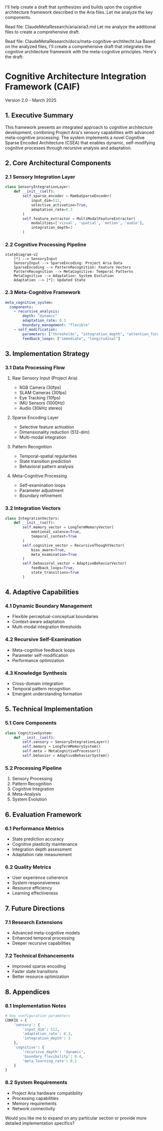 I'll help create a draft that synthesizes and builds upon the cognitive architecture framework described in the Aria files. Let me analyze the key components.

Read file: ClaudeMetaResearch/aria/aria3.md
Let me analyze the additional files to create a comprehensive draft.

Read file: ClaudeMetaResearch/docs/meta-cognitive-archtitecht.lua
Based on the analyzed files, I'll create a comprehensive draft that integrates the cognitive architecture framework with the meta-cognitive principles. Here's the draft:

# Cognitive Architecture Integration Framework (CAIF)
Version 2.0 - March 2025

## 1. Executive Summary

This framework presents an integrated approach to cognitive architecture development, combining Project Aria's sensory capabilities with advanced meta-cognitive processing. The system implements a novel Cognitive Sparse Encoded Architecture (CSEA) that enables dynamic, self-modifying cognitive processes through recursive analysis and adaptation.

## 2. Core Architectural Components

### 2.1 Sensory Integration Layer
```python
class SensoryIntegrationLayer:
    def __init__(self):
        self.sparse_encoder = MambaSparseEncoder(
            input_dim=512,
            selective_activation=True,
            adaptation_rate=0.3
        )
        self.feature_extractor = MultiModalFeatureExtractor(
            modalities=['visual', 'spatial', 'motion', 'audio'],
            integration_depth=3
        )
```

### 2.2 Cognitive Processing Pipeline
```mermaid
stateDiagram-v2
    [*] --> SensoryInput
    SensoryInput --> SparseEncoding: Project Aria Data
    SparseEncoding --> PatternRecognition: Feature Vectors
    PatternRecognition --> MetaCognitive: Temporal Patterns
    MetaCognitive --> Adaptation: System Evolution
    Adaptation --> [*]: Updated State
```

### 2.3 Meta-Cognitive Framework
```yaml
meta_cognitive_system:
  components:
    - recursive_analysis:
        depth: "dynamic"
        adaptation_rate: 0.3
        boundary_management: "flexible"
    - self_modification:
        parameters: ["thresholds", "integration_depth", "attention_focus"]
        feedback_loops: ["immediate", "longitudinal"]
```

## 3. Implementation Strategy

### 3.1 Data Processing Flow
1. Raw Sensory Input (Project Aria)
   - RGB Camera (30fps)
   - SLAM Cameras (30fps)
   - Eye Tracking (10fps)
   - IMU Sensors (1000Hz)
   - Audio (30kHz stereo)

2. Sparse Encoding Layer
   - Selective feature activation
   - Dimensionality reduction (512-dim)
   - Multi-modal integration

3. Pattern Recognition
   - Temporal-spatial regularities
   - State transition prediction
   - Behavioral pattern analysis

4. Meta-Cognitive Processing
   - Self-examination loops
   - Parameter adjustment
   - Boundary refinement

### 3.2 Integration Vectors
```python
class IntegrationVectors:
    def __init__(self):
        self.memory_vector = LongTermMemoryVector(
            emotional_valence=True,
            temporal_context=True
        )
        self.cognitive_vector = RecursiveThoughtVector(
            bias_aware=True,
            meta_examination=True
        )
        self.behavioral_vector = AdaptiveBehaviorVector(
            feedback_loops=True,
            state_transitions=True
        )
```

## 4. Adaptive Capabilities

### 4.1 Dynamic Boundary Management
- Flexible perceptual-conceptual boundaries
- Context-aware adaptation
- Multi-modal integration thresholds

### 4.2 Recursive Self-Examination
- Meta-cognitive feedback loops
- Parameter self-modification
- Performance optimization

### 4.3 Knowledge Synthesis
- Cross-domain integration
- Temporal pattern recognition
- Emergent understanding formation

## 5. Technical Implementation

### 5.1 Core Components
```python
class CognitiveSystem:
    def __init__(self):
        self.sensory = SensoryIntegrationLayer()
        self.memory = LongTermMemorySystem()
        self.meta = MetaCognitiveProcessor()
        self.behavior = AdaptiveBehaviorSystem()
```

### 5.2 Processing Pipeline
1. Sensory Processing
2. Pattern Recognition
3. Cognitive Integration
4. Meta-Analysis
5. System Evolution

## 6. Evaluation Framework

### 6.1 Performance Metrics
- State prediction accuracy
- Cognitive plasticity maintenance
- Integration depth assessment
- Adaptation rate measurement

### 6.2 Quality Metrics
- User experience coherence
- System responsiveness
- Resource efficiency
- Learning effectiveness

## 7. Future Directions

### 7.1 Research Extensions
- Advanced meta-cognitive models
- Enhanced temporal processing
- Deeper recursive capabilities

### 7.2 Technical Enhancements
- Improved sparse encoding
- Faster state transitions
- Better resource optimization

## 8. Appendices

### 8.1 Implementation Notes
```python
# Key configuration parameters
CONFIG = {
    'sensory': {
        'input_dim': 512,
        'adaptation_rate': 0.3,
        'integration_depth': 3
    },
    'cognitive': {
        'recursive_depth': 'dynamic',
        'boundary_flexibility': 0.4,
        'meta_learning_rate': 0.1
    }
}
```

### 8.2 System Requirements
- Project Aria hardware compatibility
- Processing capabilities
- Memory requirements
- Network connectivity

Would you like me to expand on any particular section or provide more detailed implementation specifics?
